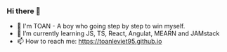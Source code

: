 ### Hi there 👋

- 🔭 I'm TOAN - A boy who going step by step to win myself.
- 🌱 I’m currently learning JS, TS, React, Angulat, MEARN and JAMstack
- 📫 How to reach me: https://toanleviet95.github.io
